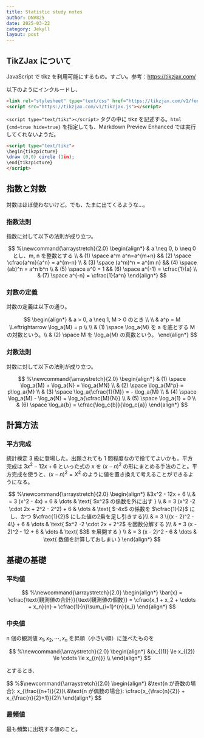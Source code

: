 ```yaml
---
title: Statistic study notes
author: DNV825
date: 2025-03-22
category: Jekyll
layout: post
---
```


<!-- ローカル確認時は有効化、プッシュ時には無効化すること。
<link rel="stylesheet" type="text/css" href="https://tikzjax.com/v1/fonts.css">
<script src="https://tikzjax.com/v1/tikzjax.js"></script> -->

## TikZJax について

JavaScript で tikz を利用可能にするもの。すごい。参考：<https://tikzjax.com/>

以下のようにインクルードし、

```html
<link rel="stylesheet" type="text/css" href="https://tikzjax.com/v1/fonts.css">
<script src="https://tikzjax.com/v1/tikzjax.js"></script>
```

`<script type="text/tikz"></script>` タグの中に tikz を記述する。`html {cmd=true hide=true}` を指定しても、Markdown Preview Enhanced では実行してくれないようだ。

```html
<script type="text/tikz">
\begin{tikzpicture}
\draw (0,0) circle (1in);
\end{tikzpicture}
</script>
```

<script type="text/tikz">
\begin{tikzpicture}
\draw (0,0) circle (1in);
\end{tikzpicture}
</script>

## 指数と対数

対数はほぼ使わないけど。でも、たまに出てくるような…。

### 指数法則

指数に対して以下の法則が成り立つ。

$$
%\newcommand{\arraystretch}{2.0}
\begin{align*}
& a \neq 0, b \neq 0 とし、m, n を整数とする \\
& (1) \space a^m a^n=a^{m+n} && (2) \space \cfrac{a^m}{a^n} = a^{m-n} \\
& (3) \space (a^m)^n = a^{m n} && (4) \space (ab)^n = a^n b^n \\
& (5) \space a^0 = 1 && (6) \space a^{-1} = \cfrac{1}{a} \\
& (7) \space a^{-n} = \cfrac{1}{a^n}
\end{align*}
$$

### 対数の定義

対数の定義は以下の通り。

$$
\begin{align*}
& a > 0, a \neq 1, M > 0 のとき \\
\\
& a^p = M \Leftrightarrow \log_a{M} = p \\
\\
& (1) \space \log_a{M} を a を底とする M の対数という。\\
& (2) \space M を \log_a{M} の真数という。
\end{align*}
$$

### 対数法則

対数に対して以下の法則が成り立つ。

$$
%\newcommand{\arraystretch}{2.0}
\begin{align*}
& (1) \space \log_a{M} + \log_a{N} = \log_a{MN} \\
& (2) \space \log_a{M^p} = p\log_a{M} \\
& (3) \space \log_a{\cfrac{1}{M}} = - \log_a{M} \\
& (4) \space \log_a{M} - \log_a{N} = \log_a{\cfrac{M}{N}} \\
& (5) \space \log_a{1} = 0 \\
& (6) \space \log_a{b} = \cfrac{\log_c{b}}{\log_c{a}}
\end{align*}
$$

## 計算方法

### 平方完成

統計検定 3 級に登場した。出題されても 1 問程度なので捨ててよいかも。平方完成は $3x^2 -12x +6$ といった式の $x$ を $(x - n)^2$ の形にまとめる手法のこと。平方完成を使うと、$(x - n)^2 = X^2$ のように値を置き換えて考えることができるようになる。

$$
%\newcommand{\arraystretch}{2.0}
\begin{align*}
&3x^2  - 12x + 6 \\
& = 3 (x^2 - 4x) + 6 & \dots & \text{ $x^2$ の係数を外に出す } \\
& = 3 (x^2 -2 \cdot 2x + 2^2 - 2^2) + 6 & \dots & \text{ $-4x$ の係数を $\cfrac{1}{2}$ にし、かつ $\cfrac{1}{2}$ にした値の2乗を足し引きする}\\
& = 3 \{(x - 2)^2 - 4\} + 6 & \dots & \text{ $x^2 -2 \cdot 2x + 2^2$ を因数分解する }\\
& = 3 (x - 2)^2 - 12 + 6 & \dots & \text{ $3$ を展開する } \\
& = 3 (x - 2)^2 - 6 & \dots & \text{ 数値を計算しておしまい }
\end{align*}
$$

## 基礎の基礎

### 平均値

$$
%\newcommand{\arraystretch}{2.0}
\begin{align*}
\bar{x} = \cfrac{\text{観測値の合計}}{\text{観測値の個数}} = \cfrac{x_1 + x_2 + \cdots + x_n}{n} = \cfrac{1}{n}\sum_{i=1}^{n}{x_i}
\end{align*}
$$

### 中央値

n 個の観測値 $x_1, x_2, \cdots , x_n$ を昇順（小さい順）に並べたものを

$$
%\newcommand{\arraystretch}{2.0}
\begin{align*}
&{x_{(1)} \le x_{(2)} \le \cdots \le x_{(n)}} \\
\end{align*}
$$

とするとき、

$$
%$\newcommand{\arraystretch}{2.0}
\begin{align*}
&\text{n が奇数の場合}: x_{\frac{(n+1)}{2}}\\
&\text{n が偶数の場合}: \cfrac{x_{\frac{n}{2}} + x_{\frac{n}{2}+1}}{2}\\
\end{align*}
$$

### 最頻値

最も頻繁に出現する値のこと。
